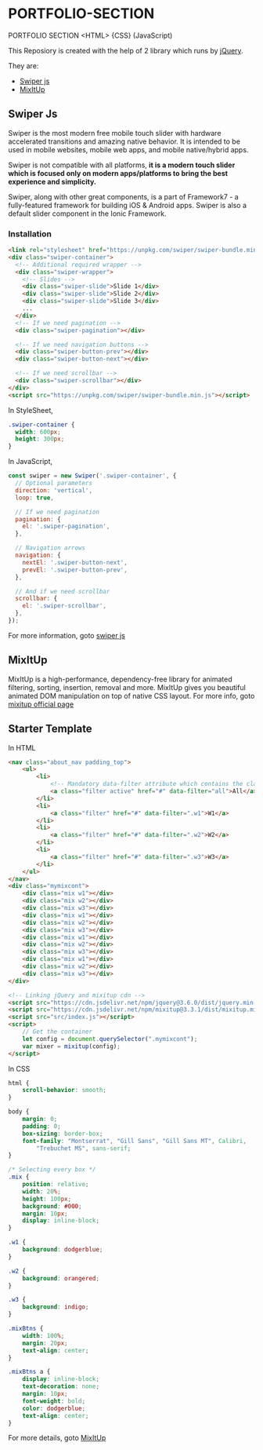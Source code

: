 # PORTFOLIO-SECTION
PORTFOLIO SECTION &lt;HTML> {CSS} (JavaScript)

This Reposiory is created with the help of 2 library which runs by [jQuery](https://jquery.com/). 

They are:

- [Swiper js](https://swiperjs.com)
- [MixItUp](https://www.kunkalabs.com/mixitup/)


## Swiper Js

Swiper is the most modern free mobile touch slider with hardware accelerated transitions and amazing native behavior. It is intended to be used in mobile websites, mobile web apps, and mobile native/hybrid apps.

Swiper is not compatible with all platforms, **it is a modern touch slider which is focused only on modern apps/platforms to bring the best experience and simplicity.**

Swiper, along with other great components, is a part of Framework7 - a fully-featured framework for building iOS & Android apps. Swiper is also a default slider component in the Ionic Framework.

### Installation

``` html 
<link rel="stylesheet" href="https://unpkg.com/swiper/swiper-bundle.min.css" />
<div class="swiper-container">
  <!-- Additional required wrapper -->
  <div class="swiper-wrapper">
    <!-- Slides -->
    <div class="swiper-slide">Slide 1</div>
    <div class="swiper-slide">Slide 2</div>
    <div class="swiper-slide">Slide 3</div>
    ...
  </div>
  <!-- If we need pagination -->
  <div class="swiper-pagination"></div>

  <!-- If we need navigation buttons -->
  <div class="swiper-button-prev"></div>
  <div class="swiper-button-next"></div>

  <!-- If we need scrollbar -->
  <div class="swiper-scrollbar"></div>
</div>
<script src="https://unpkg.com/swiper/swiper-bundle.min.js"></script>
```

In StyleSheet, 

```css
.swiper-container {
  width: 600px;
  height: 300px;
}
```

In JavaScript,

```js
const swiper = new Swiper('.swiper-container', {
  // Optional parameters
  direction: 'vertical',
  loop: true,

  // If we need pagination
  pagination: {
    el: '.swiper-pagination',
  },

  // Navigation arrows
  navigation: {
    nextEl: '.swiper-button-next',
    prevEl: '.swiper-button-prev',
  },

  // And if we need scrollbar
  scrollbar: {
    el: '.swiper-scrollbar',
  },
});
```
For more information, goto [swiper js](https://swiperjs.com/demos)

## MixItUp

MixItUp is a high-performance, dependency-free library for animated filtering, sorting, insertion, removal and more. MixItUp gives you beautiful animated DOM manipulation on top of native CSS layout. For more info, goto [mixitup official page](https://www.kunkalabs.com/mixitup/)

## Starter Template

In HTML 

```html
<nav class="about_nav padding_top">
    <ul>
        <li>
            <!-- Mandatory data-filter attribute which contains the class name of the respective box. -->
            <a class="filter active" href="#" data-filter="all">All</a>
        </li>
        <li>
            <a class="filter" href="#" data-filter=".w1">W1</a>
        </li>
        <li>
            <a class="filter" href="#" data-filter=".w2">W2</a>
        </li>
        <li>
            <a class="filter" href="#" data-filter=".w3">W3</a>
        </li>
    </ul>
</nav>
<div class="mymixcont">
    <div class="mix w1"></div>
    <div class="mix w2"></div>
    <div class="mix w3"></div>
    <div class="mix w1"></div>
    <div class="mix w2"></div>
    <div class="mix w3"></div>
    <div class="mix w1"></div>
    <div class="mix w2"></div>
    <div class="mix w3"></div>
    <div class="mix w1"></div>
    <div class="mix w2"></div>
    <div class="mix w3"></div>
</div>

<!-- Linking jQuery and mixitup cdn -->
<script src="https://cdn.jsdelivr.net/npm/jquery@3.6.0/dist/jquery.min.js"></script>
<script src="https://cdn.jsdelivr.net/npm/mixitup@3.3.1/dist/mixitup.min.js"></script>
<script src="src/index.js"></script>
<script>
    // Get the container
    let config = document.querySelector(".mymixcont");
    var mixer = mixitup(config);
</script>
```

In CSS

```css
html {
    scroll-behavior: smooth;
}

body {
    margin: 0;
    padding: 0;
    box-sizing: border-box;
    font-family: "Montserrat", "Gill Sans", "Gill Sans MT", Calibri,
        "Trebuchet MS", sans-serif;
}

/* Selecting every box */
.mix {
    position: relative;
    width: 20%;
    height: 100px;
    background: #000;
    margin: 10px;
    display: inline-block;
}

.w1 {
    background: dodgerblue;
}

.w2 {
    background: orangered;
}

.w3 {
    background: indigo;
}

.mixBtns {
    width: 100%;
    margin: 20px;
    text-align: center;
}

.mixBtns a {
    display: inline-block;
    text-decoration: none;
    margin: 10px;
    font-weight: bold;
    color: dodgerblue;
    text-align: center;
}

```

For more details, goto [MixItUp](https://www.kunkalabs.com/mixitup/docs/configuration-object/)
